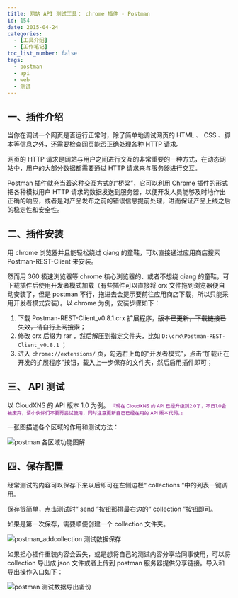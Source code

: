 ```yaml
---
title: 网站 API 测试工具： chrome 插件 - Postman
id: 154
date: 2015-04-24
categories:
  - [工具介绍]
  - [工作笔记]
toc_list_number: false
tags:
  - postman
  - api
  - web
  - 测试
---
```


## 一、插件介绍

当你在调试一个网页是否运行正常时，除了简单地调试网页的 HTML 、 CSS 、脚本等信息之外，还需要检查网页能否正确处理各种 HTTP 请求。

网页的 HTTP 请求是网站与用户之间进行交互的非常重要的一种方式，在动态网站中，用户的大部分数据都需要通过 HTTP 请求来与服务器进行交互。

Postman 插件就充当着这种交互方式的“桥梁”，它可以利用 Chrome 插件的形式把各种模拟用户 HTTP 请求的数据发送到服务器，以便开发人员能够及时地作出正确的响应，或者是对产品发布之前的错误信息提前处理，进而保证产品上线之后的稳定性和安全性。

<!--more-->

## 二、插件安装

用 chrome 浏览器并且能轻松绕过 qiang 的童鞋，可以直接通过应用商店搜索 Postman-REST-Client 来安装。

然而用 360 极速浏览器等 chrome 核心浏览器的、或者不想绕 qiang 的童鞋，可下载插件后使用开发者模式加载（有些插件可以直接将 crx 文件拖到浏览器便自动安装了，但是 postman 不行，拖进去会提示要前往应用商店下载，所以只能采用开发者模式安装）。以 chrome 为例，安装步骤如下：

1. 下载 Postman-REST-Client_v0.8.1.crx 扩展程序，~~版本已更新，下载链接已失效，请自行上网搜索~~；
2. 修改 crx 后缀为 rar ，然后解压到指定文件夹，比如 `D:\crx\Postman-REST-Client_v0.8.1` ；
3. 进入 `chrome://extensions/` 页，勾选右上角的“开发者模式”，点击“加载正在开发的扩展程序”按钮，载入上一步保存的文件夹，然后启用插件即可；

## 三、 API 测试

以 CloudXNS 的 API 版本 1.0 为例。
<span style="font-size: 8pt; color: #800080;">『现在 CloudXNS 的 API 已经升级到2.0了，不日1.0会被废弃，请小伙伴们不要再尝试使用，同时注意更新自己已经在用的 API 版本代码。』</span>

一张图描述各个区域的作用和测试方法：

![ postman 各区域功能图解](https://imephen.pek3b.qingstor.com/b_image/20190426162846.png)

## 四、保存配置

经常测试的内容可以保存下来以后即可在左侧边栏“ collections ”中的列表一键调用。

保存很简单，点击测试时“ send ”按钮那排最右边的“ collection ”按钮即可。

如果是第一次保存，需要顺便创建一个 collection 文件夹。

![postman_addcollection 测试数据保存](https://imephen.pek3b.qingstor.com/b_image/20190426162940.png)

如果担心插件重装内容会丢失，或是想将自己的测试内容分享给同事使用，可以将 collection 导出成 json 文件或者上传到 postman 服务器提供分享链接。导入和导出操作入口如下：

![postman 测试数据导出备份](https://imephen.pek3b.qingstor.com/b_image/20190426162959.png)